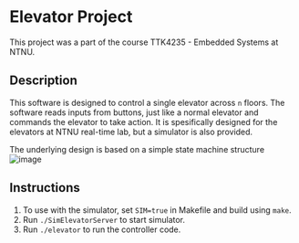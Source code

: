 # Elevator Project 
This project was a part of the course TTK4235 - Embedded Systems at NTNU.

## Description
This software is designed to control a single elevator across ```n``` floors. The software reads inputs from buttons, just like a normal elevator and commands the elevator to take action. It is spesifically designed for the elevators at NTNU real-time lab, but a simulator is also provided. 

The underlying design is based on a simple state machine structure
![image](https://user-images.githubusercontent.com/55540484/109494767-9f361b00-7a8e-11eb-8137-5b507543065e.png)
## Instructions


1. To use with the simulator, set `SIM=true` in Makefile and build using `make`.
2. Run `./SimElevatorServer` to start simulator. 
4. Run ```./elevator``` to run the controller code. 
